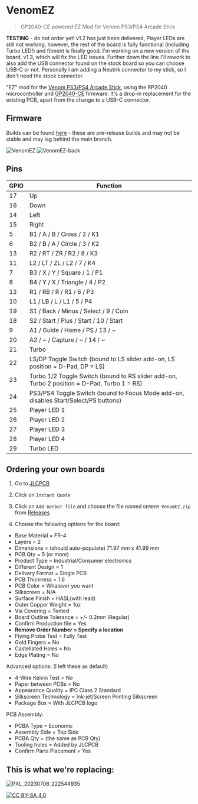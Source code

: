 # VenomEZ
> GP2040-CE powered EZ Mod for Venom PS3/PS4 Arcade Stick

**TESTING** - do not order yet! v1.2 has just been delivered, Player LEDs are still not working, however, the rest of the board is fully functional (including Turbo LED!) and fitment is finally good. I'm working on a new version of the board, v1.3, which will fix the LED issues. Further down the line I'll rework to also add the USB connector found on the stock board so you can choose USB-C or not. Personally I am adding a Neutrik connector to my stick, so I don't need the stock connector.

"EZ" mod for the [Venom PS3/PS4 Arcade Stick](https://imgur.com/rmCg5gm), using the RP2040 microcontroller and [GP2040-CE](https://github.com/OpenStickCommunity/GP2040-CE) firmware. It's a drop-in replacement for the existing PCB, apart from the change to a USB-C connector.

## Firmware

Builds can be found [here](https://github.com/SavageCore/GP2040-CE/actions?query=is%3Asuccess+branch%3Afeature%2Fvenomez+event%3Apull_request) - these are pre-release builds and may not be stable and may lag behind the main branch.

![VenomEZ](https://github.com/SavageCore/VenomEZ/assets/171312/ac50d78a-1aae-4a72-85a8-501b6e38f338)
![VenomEZ-back](https://github.com/SavageCore/VenomEZ/assets/171312/a738d956-d339-4f4a-9ea5-1c30d5c7b2b0)


## Pins

| GPIO | Function |
| --- | -------- |
17 | Up
16 | Down
14 | Left
15 | Right
5 | B1 / A / B / Cross / 2 / K1
6 | B2 / B / A / Circle / 3 / K2
13 | R2 / RT / ZR / R2 / 8 / K3
11 | L2 / LT / ZL / L2 / 7 / K4
7 | B3 / X / Y / Square / 1 / P1
8 | B4 / Y / X / Triangle / 4 / P2
12 | R1 / RB / R / R1 / 6 / P3
10 | L1 / LB / L / L1 / 5 / P4
19 | S1 / Back / Minus / Select / 9 / Coin
18 | S2 / Start / Plus / Start / 10 / Start
9 | A1 / Guide / Home / PS / 13 / ~
20 | A2 / ~ / Capture / ~ / 14 / ~
21 | Turbo
22 | LS/DP Toggle Switch (bound to LS slider add-on, LS position = D-Pad, DP = LS)
23 | Turbo 1/2 Toggle Switch (bound to RS slider add-on, Turbo 2 position = D-Pad, Turbo 1 = RS)
24 | PS3/PS4 Toggle Switch (bound to Focus Mode add-on, disables Start/Select/PS buttons)
25 | Player LED 1
26 | Player LED 2
27 | Player LED 3
28 | Player LED 4
29 | Turbo LED

## Ordering your own boards

1. Go to [JLCPCB](https://jlcpcb.com/)

2. Click on `Instant Quote`

3. Click on `Add Gerber file` and choose the file named `GERBER-VenomEZ.zip`
 from [Releases](https://github.com/SavageCore/VenomEZ/releases/latest)

4. Choose the following options for the board:

* Base Material = FR-4
* Layers = 2
* Dimensions = (should auto-populate) 71.97 mm x 41.99 mm
* PCB Qty = 5 (or more)
* Product Type = Industrial/Consumer electronics
* Different Design = 1
* Delivery Format = Single PCB
* PCB Thickness = 1.6
* PCB Color = Whatever you want
* Silkscreen = N/A
* Surface Finish = HASL(with lead)
* Outer Copper Weight = 1oz
* Via Covering = Tented
* Board Outline Tolerance = +/- 0.2mm (Regular)
* Confirm Production file = Yes
* **Remove Order Number = Specify a location**
* Flying Probe Test = Fully Test
* Gold Fingers = No
* Castellated Holes = No
* Edge Plating = No

Advanced options: (I left these as default)

* 4-Wire Kelvin Test = No
* Paper between PCBs = No
* Appearance Quality = IPC Class 2 Standard
* Silkscreen Technology = Ink-jet/Screen Printing Silkscreen
* Package Box = With JLCPCB logo

PCB Assembly:

* PCBA Type = Economic
* Assembly Side = Top Side
* PCBA Qty = (the same as PCB Qty)
* Tooling holes = Added by JLCPCB
* Confirm Parts Placement = Yes


## This is what we're replacing:

![PXL_20230706_222544935](https://github.com/SavageCore/VenomEZ/assets/171312/070c1cbe-40d9-4150-9416-02d24ce2f595)

[![CC BY-SA 4.0][cc-by-sa-shield]][cc-by-sa]

[cc-by-sa]: http://creativecommons.org/licenses/by-sa/4.0/
[cc-by-sa-shield]: https://img.shields.io/badge/License-CC%20BY--SA%204.0-lightgrey.svg
